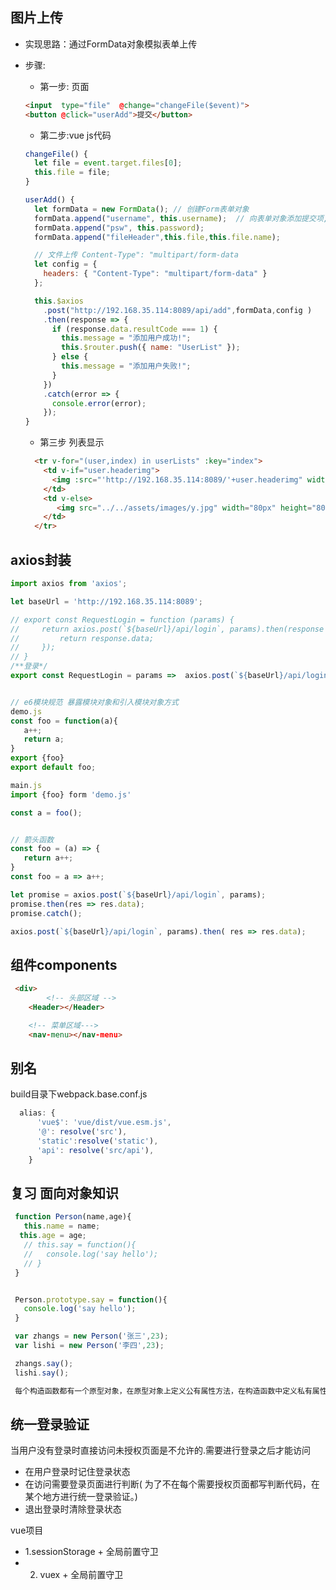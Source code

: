 
## 图片上传
* 实现思路：通过FormData对象模拟表单上传
* 步骤:
    - 第一步: 页面
    ```html
    <input  type="file"  @change="changeFile($event)">
    <button @click="userAdd">提交</button>
    ```
    - 第二步:vue js代码

    ```javascript
    changeFile() {
      let file = event.target.files[0];
      this.file = file;
    }

    ```

    ```javascript
    userAdd() {
      let formData = new FormData(); // 创建Form表单对象
      formData.append("username", this.username);  // 向表单对象添加提交项,名为username,值为this.username
      formData.append("psw", this.password);
      formData.append("fileHeader",this.file,this.file.name);

      // 文件上传 Content-Type": "multipart/form-data
      let config = {
        headers: { "Content-Type": "multipart/form-data" }
      };

      this.$axios
        .post("http://192.168.35.114:8089/api/add",formData,config )
        .then(response => {
          if (response.data.resultCode === 1) {
            this.message = "添加用户成功!";
            this.$router.push({ name: "UserList" });
          } else {
            this.message = "添加用户失败!";
          }
        })
        .catch(error => {
          console.error(error);
        });
    }
    ```

    - 第三步 列表显示
    ```html
      <tr v-for="(user,index) in userLists" :key="index">
        <td v-if="user.headerimg">
          <img :src="'http://192.168.35.114:8089/'+user.headerimg" width="80px" height="80px" >
        </td>
        <td v-else>
           <img src="../../assets/images/y.jpg" width="80px" height="80px">
        </td>
      </tr>
    ```

## axios封装
```javascript
import axios from 'axios';

let baseUrl = 'http://192.168.35.114:8089';

// export const RequestLogin = function (params) {
//     return axios.post(`${baseUrl}/api/login`, params).then(response => {
//         return response.data;
//     });
// } 
/**登录*/ 
export const RequestLogin = params =>  axios.post(`${baseUrl}/api/login`, params).then( res => res.data);


// e6模块规范 暴露模块对象和引入模块对象方式
demo.js
const foo = function(a){
   a++;
   return a;
}
export {foo}
export default foo;

main.js
import {foo} form 'demo.js'

const a = foo();


// 箭头函数
const foo = (a) => {
   return a++;
}
const foo = a => a++;

let promise = axios.post(`${baseUrl}/api/login`, params);
promise.then(res => res.data);
promise.catch();

axios.post(`${baseUrl}/api/login`, params).then( res => res.data);
```

## 组件components
```html
 <div>
		<!-- 头部区域 -->
    <Header></Header>

    <!-- 菜单区域--->
    <nav-menu></nav-menu>
```

## 别名
build目录下webpack.base.conf.js
```javascript
  alias: {
      'vue$': 'vue/dist/vue.esm.js',
      '@': resolve('src'),
      'static':resolve('static'),
      'api': resolve('src/api'),
    }
```


## 复习 面向对象知识
```javascript
 function Person(name,age){
   this.name = name;
  this.age = age;
   // this.say = function(){
   //   console.log('say hello');
   // }
 }


 Person.prototype.say = function(){
   console.log('say hello');
 }

 var zhangs = new Person('张三',23);
 var lishi = new Person('李四',23);

 zhangs.say();
 lishi.say();

 每个构造函数都有一个原型对象，在原型对象上定义公有属性方法，在构造函数中定义私有属性方法
```



## 统一登录验证
当用户没有登录时直接访问未授权页面是不允许的.需要进行登录之后才能访问

* 在用户登录时记住登录状态
* 在访问需要登录页面进行判断( 为了不在每个需要授权页面都写判断代码，在某个地方进行统一登录验证。)
* 退出登录时清除登录状态

vue项目  
 - 1.sessionStorage + 全局前置守卫
 - 2. vuex + 全局前置守卫